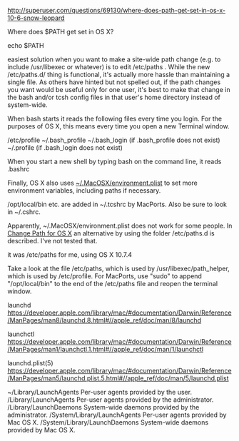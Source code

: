 <http://superuser.com/questions/69130/where-does-path-get-set-in-os-x-10-6-snow-leopard>

Where does $PATH get set in OS X?

echo $PATH

easiest solution when you want to make a site-wide path change (e.g. to include /usr/libexec or whatever) is to edit /etc/paths . While the new /etc/paths.d/ thing is functional, it's actually more hassle than maintaining a single file. As others have hinted but not spelled out, if the path changes you want would be useful only for one user, it's best to make that change in the bash and/or tcsh config files in that user's home directory instead of system-wide.

When bash starts it reads the following files every time you login. For the purposes of OS X, this means every time you open a new Terminal window.

/etc/profile
~/.bash_profile
~/.bash_login   (if .bash_profile does not exist)
~/.profile      (if .bash_login does not exist)

When you start a new shell by typing bash on the command line, it reads .bashrc

Finally, OS X also uses [~/.MacOSX/environment.plist](http://developer.apple.com/mac/library/qa/qa2001/qa1067.html) to set more environment variables, including paths if necessary.

/opt/local/bin etc. are added in ~/.tcshrc by MacPorts. Also be sure to look in ~/.cshrc.

Apparently, ~/.MacOSX/environment.plist does not work for some people. In [Change Path for OS X](http://superuser.com/questions/97498/change-path-for-os-x/97525#97525) an alternative by using the folder /etc/paths.d is described. I've not tested that.

it was /etc/paths for me, using OS X 10.7.4
 
Take a look at the file /etc/paths, which is used by /usr/libexec/path_helper, which is used by /etc/profile. For MacPorts, use "sudo" to append "/opt/local/bin" to the end of the /etc/paths file and reopen the terminal window.


launchd
https://developer.apple.com/library/mac/#documentation/Darwin/Reference/ManPages/man8/launchd.8.html#//apple_ref/doc/man/8/launchd

launchctl
https://developer.apple.com/library/mac/#documentation/Darwin/Reference/ManPages/man1/launchctl.1.html#//apple_ref/doc/man/1/launchctl

launchd.plist(5)
https://developer.apple.com/library/mac/#documentation/Darwin/Reference/ManPages/man5/launchd.plist.5.html#//apple_ref/doc/man/5/launchd.plist

~/Library/LaunchAgents         Per-user agents provided by the user.
/Library/LaunchAgents          Per-user agents provided by the administrator.
/Library/LaunchDaemons         System-wide daemons provided by the administrator.
/System/Library/LaunchAgents   Per-user agents provided by Mac OS X.
/System/Library/LaunchDaemons  System-wide daemons provided by Mac OS X.